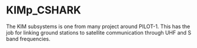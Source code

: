 # KIMp_CSHARK
The KIM subsystems is one from many project around PILOT-1. This has the job for linking ground stations to satellite communication through UHF and S band frequencies.
